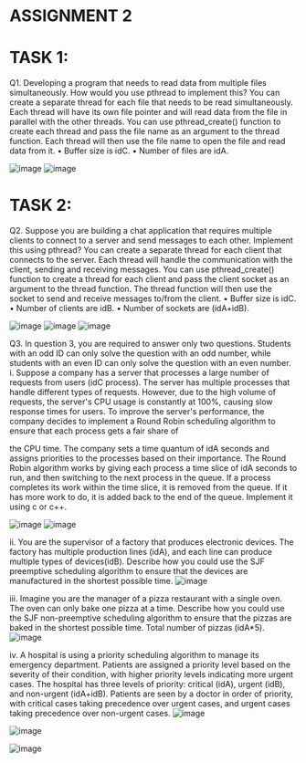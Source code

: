 # ASSIGNMENT 2

# TASK 1:
Q1. Developing a program that needs to read data from multiple files simultaneously. How would you use
pthread to implement this?
You can create a separate thread for each file that needs to be read simultaneously. Each thread will have
its own file pointer and will read data from the file in parallel with the other threads. You can use
pthread_create() function to create each thread and pass the file name as an argument to the thread function.
Each thread will then use the file name to open the file and read data from it.
• Buffer size is idC.
• Number of files are idA.

![image](https://user-images.githubusercontent.com/123716596/229280469-faa099a3-739f-4704-94bb-0b9d683a1f3a.png)
![image](https://user-images.githubusercontent.com/123716596/229280482-8b213985-d58a-4fb1-bcc5-87e167c18b86.png)


# TASK 2:
Q2. Suppose you are building a chat application that requires multiple clients to connect to a server and
send messages to each other. Implement this using pthread?
You can create a separate thread for each client that connects to the server. Each thread will handle the
communication with the client, sending and receiving messages. You can use pthread_create() function to
create a thread for each client and pass the client socket as an argument to the thread function. The thread
function will then use the socket to send and receive messages to/from the client.
• Buffer size is idC.
• Number of clients are idB.
• Number of sockets are (idA+idB).

![image](https://user-images.githubusercontent.com/123716596/229280582-c67d0bce-cbc0-45a4-b16b-dde4e4f2ab9a.png)
![image](https://user-images.githubusercontent.com/123716596/229280599-b594ebc5-c7cd-4508-a008-036156eda1b8.png)
![image](https://user-images.githubusercontent.com/123716596/229280619-a47bbe5e-a7e4-4269-9453-6afb61177f67.png)

Q3. In question 3, you are required to answer only two questions. Students with an odd ID can only solve
the question with an odd number, while students with an even ID can only solve the question with an even
number.
i. Suppose a company has a server that processes a large number of requests from users (idC
process). The server has multiple processes that handle different types of requests. However,
due to the high volume of requests, the server's CPU usage is constantly at 100%, causing slow
response times for users. To improve the server's performance, the company decides to
implement a Round Robin scheduling algorithm to ensure that each process gets a fair share of

the CPU time. The company sets a time quantum of idA seconds and assigns priorities to the
processes based on their importance. The Round Robin algorithm works by giving each
process a time slice of idA seconds to run, and then switching to the next process in the queue.
If a process completes its work within the time slice, it is removed from the queue. If it has
more work to do, it is added back to the end of the queue. Implement it using c or c++.

![image](https://user-images.githubusercontent.com/123716596/229280692-d9b73dc3-9cff-4290-98b9-5cf33b5a0383.png)
![image](https://user-images.githubusercontent.com/123716596/229280706-56a58d0e-fec0-42d9-9715-acc059826543.png)

ii. You are the supervisor of a factory that produces electronic devices. The factory has multiple
production lines (idA), and each line can produce multiple types of devices(idB). Describe how
you could use the SJF preemptive scheduling algorithm to ensure that the devices are
manufactured in the shortest possible time.
![image](https://user-images.githubusercontent.com/123716596/229280940-14b65990-58a4-4e64-8837-40955d157e68.png)


iii. Imagine you are the manager of a pizza restaurant with a single oven. The oven can only bake
one pizza at a time. Describe how you could use the SJF non-preemptive scheduling algorithm
to ensure that the pizzas are baked in the shortest possible time. Total number of pizzas (idA*5).
![image](https://user-images.githubusercontent.com/123716596/229281017-29a54f7c-8a1e-47cf-8417-080575d9171b.png)

iv. A hospital is using a priority scheduling algorithm to manage its emergency department.
Patients are assigned a priority level based on the severity of their condition, with higher
priority levels indicating more urgent cases. The hospital has three levels of priority: critical
(idA), urgent (idB), and non-urgent (idA+idB). Patients are seen by a doctor in order of priority,
with critical cases taking precedence over urgent cases, and urgent cases taking precedence
over non-urgent cases.
![image](https://user-images.githubusercontent.com/123716596/229280880-09d2e43e-7c49-434c-bb4d-35b7131cf4a7.png)

![image](https://user-images.githubusercontent.com/123716596/229280833-d718fa00-bd22-46fe-a5e1-274b664f34aa.png)

![image](https://user-images.githubusercontent.com/123716596/229280773-31d73b50-1c40-40bb-85b2-8e3b91180231.png)
